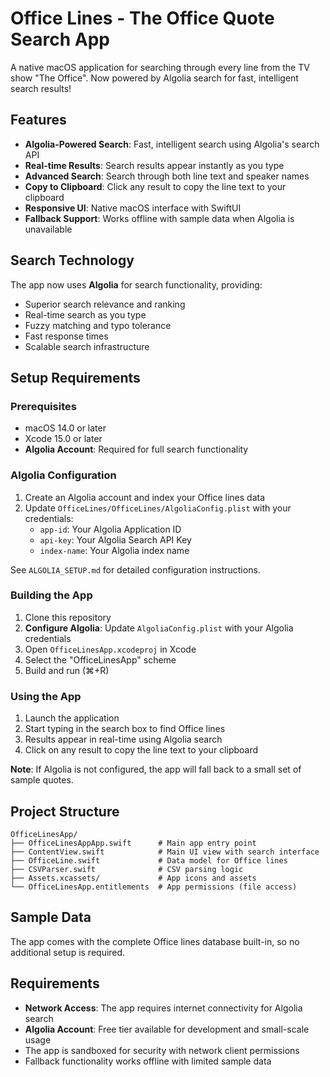 # Office Lines - The Office Quote Search App

A native macOS application for searching through every line from the TV show "The Office". Now powered by Algolia search for fast, intelligent search results!

## Features

- **Algolia-Powered Search**: Fast, intelligent search using Algolia's search API
- **Real-time Results**: Search results appear instantly as you type
- **Advanced Search**: Search through both line text and speaker names
- **Copy to Clipboard**: Click any result to copy the line text to your clipboard
- **Responsive UI**: Native macOS interface with SwiftUI
- **Fallback Support**: Works offline with sample data when Algolia is unavailable

## Search Technology

The app now uses **Algolia** for search functionality, providing:
- Superior search relevance and ranking
- Real-time search as you type
- Fuzzy matching and typo tolerance
- Fast response times
- Scalable search infrastructure

## Setup Requirements

### Prerequisites
- macOS 14.0 or later
- Xcode 15.0 or later
- **Algolia Account**: Required for full search functionality

### Algolia Configuration
1. Create an Algolia account and index your Office lines data
2. Update `OfficeLines/OfficeLines/AlgoliaConfig.plist` with your credentials:
   - `app-id`: Your Algolia Application ID
   - `api-key`: Your Algolia Search API Key
   - `index-name`: Your Algolia index name

See `ALGOLIA_SETUP.md` for detailed configuration instructions.

### Building the App
1. Clone this repository
2. **Configure Algolia**: Update `AlgoliaConfig.plist` with your Algolia credentials
3. Open `OfficeLinesApp.xcodeproj` in Xcode
4. Select the "OfficeLinesApp" scheme
5. Build and run (⌘+R)

### Using the App
1. Launch the application
2. Start typing in the search box to find Office lines
3. Results appear in real-time using Algolia search
4. Click on any result to copy the line text to your clipboard

**Note**: If Algolia is not configured, the app will fall back to a small set of sample quotes.

## Project Structure

```
OfficeLinesApp/
├── OfficeLinesAppApp.swift      # Main app entry point
├── ContentView.swift            # Main UI view with search interface
├── OfficeLine.swift             # Data model for Office lines
├── CSVParser.swift              # CSV parsing logic
├── Assets.xcassets/             # App icons and assets
└── OfficeLinesApp.entitlements  # App permissions (file access)
```

## Sample Data

The app comes with the complete Office lines database built-in, so no additional setup is required.

## Requirements

- **Network Access**: The app requires internet connectivity for Algolia search
- **Algolia Account**: Free tier available for development and small-scale usage
- The app is sandboxed for security with network client permissions
- Fallback functionality works offline with limited sample data
